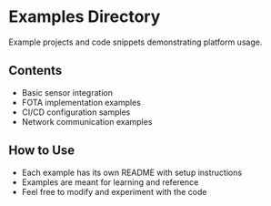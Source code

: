# Examples Directory

Example projects and code snippets demonstrating platform usage.

## Contents
- Basic sensor integration
- FOTA implementation examples
- CI/CD configuration samples
- Network communication examples

## How to Use
- Each example has its own README with setup instructions
- Examples are meant for learning and reference
- Feel free to modify and experiment with the code
